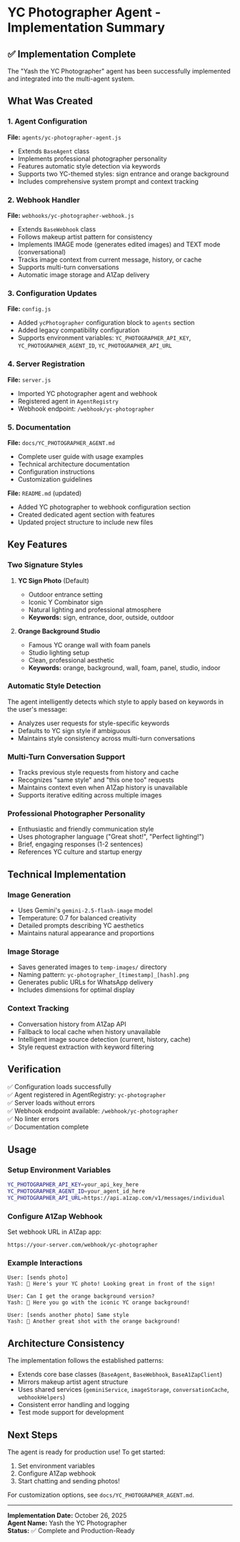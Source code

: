 # YC Photographer Agent - Implementation Summary

## ✅ Implementation Complete

The "Yash the YC Photographer" agent has been successfully implemented and integrated into the multi-agent system.

## What Was Created

### 1. Agent Configuration
**File:** `agents/yc-photographer-agent.js`
- Extends `BaseAgent` class
- Implements professional photographer personality
- Features automatic style detection via keywords
- Supports two YC-themed styles: sign entrance and orange background
- Includes comprehensive system prompt and context tracking

### 2. Webhook Handler
**File:** `webhooks/yc-photographer-webhook.js`
- Extends `BaseWebhook` class
- Follows makeup artist pattern for consistency
- Implements IMAGE mode (generates edited images) and TEXT mode (conversational)
- Tracks image context from current message, history, or cache
- Supports multi-turn conversations
- Automatic image storage and A1Zap delivery

### 3. Configuration Updates
**File:** `config.js`
- Added `ycPhotographer` configuration block to `agents` section
- Added legacy compatibility configuration
- Supports environment variables: `YC_PHOTOGRAPHER_API_KEY`, `YC_PHOTOGRAPHER_AGENT_ID`, `YC_PHOTOGRAPHER_API_URL`

### 4. Server Registration
**File:** `server.js`
- Imported YC photographer agent and webhook
- Registered agent in `AgentRegistry`
- Webhook endpoint: `/webhook/yc-photographer`

### 5. Documentation
**File:** `docs/YC_PHOTOGRAPHER_AGENT.md`
- Complete user guide with usage examples
- Technical architecture documentation
- Configuration instructions
- Customization guidelines

**File:** `README.md` (updated)
- Added YC photographer to webhook configuration section
- Created dedicated agent section with features
- Updated project structure to include new files

## Key Features

### Two Signature Styles

1. **YC Sign Photo** (Default)
   - Outdoor entrance setting
   - Iconic Y Combinator sign
   - Natural lighting and professional atmosphere
   - **Keywords:** sign, entrance, door, outside, outdoor

2. **Orange Background Studio**
   - Famous YC orange wall with foam panels
   - Studio lighting setup
   - Clean, professional aesthetic
   - **Keywords:** orange, background, wall, foam, panel, studio, indoor

### Automatic Style Detection

The agent intelligently detects which style to apply based on keywords in the user's message:
- Analyzes user requests for style-specific keywords
- Defaults to YC sign style if ambiguous
- Maintains style consistency across multi-turn conversations

### Multi-Turn Conversation Support

- Tracks previous style requests from history and cache
- Recognizes "same style" and "this one too" requests
- Maintains context even when A1Zap history is unavailable
- Supports iterative editing across multiple images

### Professional Photographer Personality

- Enthusiastic and friendly communication style
- Uses photographer language ("Great shot!", "Perfect lighting!")
- Brief, engaging responses (1-2 sentences)
- References YC culture and startup energy

## Technical Implementation

### Image Generation
- Uses Gemini's `gemini-2.5-flash-image` model
- Temperature: 0.7 for balanced creativity
- Detailed prompts describing YC aesthetics
- Maintains natural appearance and proportions

### Image Storage
- Saves generated images to `temp-images/` directory
- Naming pattern: `yc-photographer_[timestamp]_[hash].png`
- Generates public URLs for WhatsApp delivery
- Includes dimensions for optimal display

### Context Tracking
- Conversation history from A1Zap API
- Fallback to local cache when history unavailable
- Intelligent image source detection (current, history, cache)
- Style request extraction with keyword filtering

## Verification

✅ Configuration loads successfully  
✅ Agent registered in AgentRegistry: `yc-photographer`  
✅ Server loads without errors  
✅ Webhook endpoint available: `/webhook/yc-photographer`  
✅ No linter errors  
✅ Documentation complete  

## Usage

### Setup Environment Variables
```bash
YC_PHOTOGRAPHER_API_KEY=your_api_key_here
YC_PHOTOGRAPHER_AGENT_ID=your_agent_id_here
YC_PHOTOGRAPHER_API_URL=https://api.a1zap.com/v1/messages/individual
```

### Configure A1Zap Webhook
Set webhook URL in A1Zap app:
```
https://your-server.com/webhook/yc-photographer
```

### Example Interactions

```
User: [sends photo]
Yash: 📸 Here's your YC photo! Looking great in front of the sign!

User: Can I get the orange background version?
Yash: 📸 Here you go with the iconic YC orange background!

User: [sends another photo] Same style
Yash: 📸 Another great shot with the orange background!
```

## Architecture Consistency

The implementation follows the established patterns:
- Extends core base classes (`BaseAgent`, `BaseWebhook`, `BaseA1ZapClient`)
- Mirrors makeup artist agent structure
- Uses shared services (`geminiService`, `imageStorage`, `conversationCache`, `webhookHelpers`)
- Consistent error handling and logging
- Test mode support for development

## Next Steps

The agent is ready for production use! To get started:

1. Set environment variables
2. Configure A1Zap webhook
3. Start chatting and sending photos!

For customization options, see `docs/YC_PHOTOGRAPHER_AGENT.md`.

---

**Implementation Date:** October 26, 2025  
**Agent Name:** Yash the YC Photographer  
**Status:** ✅ Complete and Production-Ready





